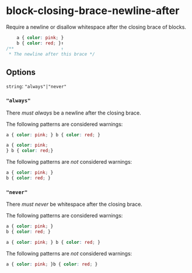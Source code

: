 # block-closing-brace-newline-after

Require a newline or disallow whitespace after the closing brace of blocks.

```css
    a { color: pink; }
    b { color: red; }↑
/**                  ↑
 * The newline after this brace */
```

## Options

`string`: `"always"|"never"`

### `"always"`

There *must always* be a newline after the closing brace.

The following patterns are considered warnings:

```css
a { color: pink; } b { color: red; }
```

```css
a { color: pink;
} b { color: red;}
```

The following patterns are *not* considered warnings:

```css
a { color: pink; }
b { color: red; }
```

### `"never"`

There *must never* be whitespace after the closing brace.

The following patterns are considered warnings:

```css
a { color: pink; }
b { color: red; }
```

```css
a { color: pink; } b { color: red; }
```

The following patterns are *not* considered warnings:

```css
a { color: pink; }b { color: red; }
```
